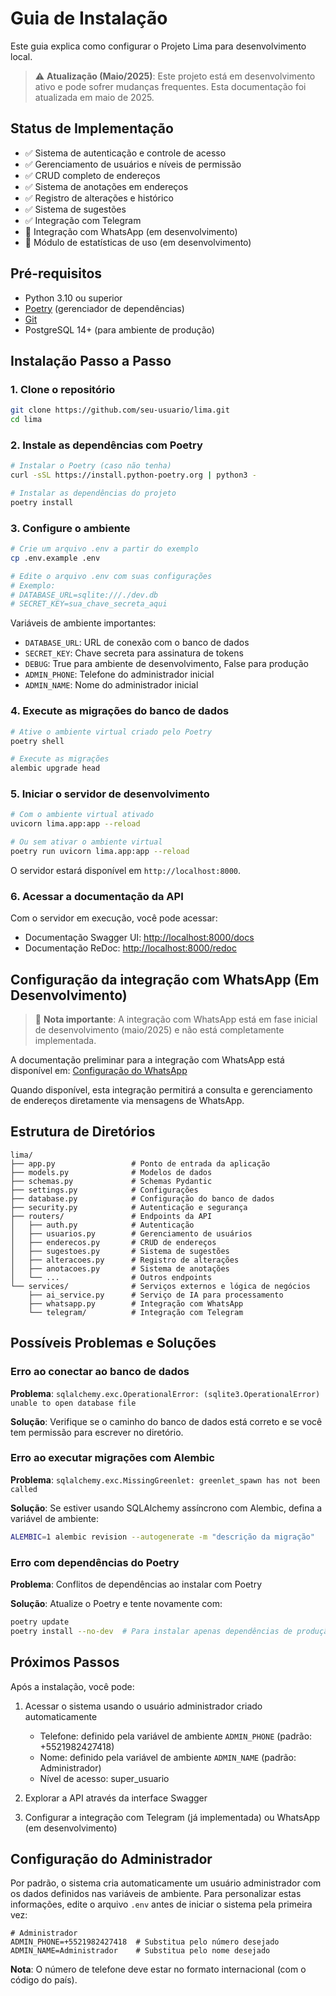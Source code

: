 # Guia de Instalação

Este guia explica como configurar o Projeto Lima para desenvolvimento local.

> ⚠️ **Atualização (Maio/2025)**: Este projeto está em desenvolvimento ativo e pode sofrer mudanças frequentes. Esta documentação foi atualizada em maio de 2025.

## Status de Implementação

- ✅ Sistema de autenticação e controle de acesso
- ✅ Gerenciamento de usuários e níveis de permissão
- ✅ CRUD completo de endereços
- ✅ Sistema de anotações em endereços
- ✅ Registro de alterações e histórico
- ✅ Sistema de sugestões
- ✅ Integração com Telegram
- 🚧 Integração com WhatsApp (em desenvolvimento)
- 🚧 Módulo de estatísticas de uso (em desenvolvimento)

## Pré-requisitos

- Python 3.10 ou superior
- [Poetry](https://python-poetry.org/) (gerenciador de dependências)
- [Git](https://git-scm.com/)
- PostgreSQL 14+ (para ambiente de produção)

## Instalação Passo a Passo

### 1. Clone o repositório

```bash
git clone https://github.com/seu-usuario/lima.git
cd lima
```

### 2. Instale as dependências com Poetry

```bash
# Instalar o Poetry (caso não tenha)
curl -sSL https://install.python-poetry.org | python3 -

# Instalar as dependências do projeto
poetry install
```

### 3. Configure o ambiente

```bash
# Crie um arquivo .env a partir do exemplo
cp .env.example .env

# Edite o arquivo .env com suas configurações
# Exemplo:
# DATABASE_URL=sqlite:///./dev.db
# SECRET_KEY=sua_chave_secreta_aqui
```

Variáveis de ambiente importantes:
- `DATABASE_URL`: URL de conexão com o banco de dados
- `SECRET_KEY`: Chave secreta para assinatura de tokens
- `DEBUG`: True para ambiente de desenvolvimento, False para produção
- `ADMIN_PHONE`: Telefone do administrador inicial
- `ADMIN_NAME`: Nome do administrador inicial

### 4. Execute as migrações do banco de dados

```bash
# Ative o ambiente virtual criado pelo Poetry
poetry shell

# Execute as migrações
alembic upgrade head
```

### 5. Iniciar o servidor de desenvolvimento

```bash
# Com o ambiente virtual ativado
uvicorn lima.app:app --reload

# Ou sem ativar o ambiente virtual
poetry run uvicorn lima.app:app --reload
```

O servidor estará disponível em `http://localhost:8000`.

### 6. Acessar a documentação da API

Com o servidor em execução, você pode acessar:

- Documentação Swagger UI: [http://localhost:8000/docs](http://localhost:8000/docs)
- Documentação ReDoc: [http://localhost:8000/redoc](http://localhost:8000/redoc)

## Configuração da integração com WhatsApp (Em Desenvolvimento)

> 🚧 **Nota importante**: A integração com WhatsApp está em fase inicial de desenvolvimento (maio/2025) e não está completamente implementada.

A documentação preliminar para a integração com WhatsApp está disponível em:
[Configuração do WhatsApp](whatsapp-setup.md)

Quando disponível, esta integração permitirá a consulta e gerenciamento de endereços diretamente via mensagens de WhatsApp.

## Estrutura de Diretórios

```
lima/
├── app.py                 # Ponto de entrada da aplicação
├── models.py              # Modelos de dados
├── schemas.py             # Schemas Pydantic
├── settings.py            # Configurações
├── database.py            # Configuração do banco de dados
├── security.py            # Autenticação e segurança
├── routers/               # Endpoints da API
│   ├── auth.py            # Autenticação
│   ├── usuarios.py        # Gerenciamento de usuários
│   ├── enderecos.py       # CRUD de endereços
│   ├── sugestoes.py       # Sistema de sugestões
│   ├── alteracoes.py      # Registro de alterações
│   ├── anotacoes.py       # Sistema de anotações
│   └── ...                # Outros endpoints
└── services/              # Serviços externos e lógica de negócios
    ├── ai_service.py      # Serviço de IA para processamento
    ├── whatsapp.py        # Integração com WhatsApp
    └── telegram/          # Integração com Telegram
```

## Possíveis Problemas e Soluções

### Erro ao conectar ao banco de dados

**Problema**: `sqlalchemy.exc.OperationalError: (sqlite3.OperationalError) unable to open database file`

**Solução**: Verifique se o caminho do banco de dados está correto e se você tem permissão para escrever no diretório.

### Erro ao executar migrações com Alembic

**Problema**: `sqlalchemy.exc.MissingGreenlet: greenlet_spawn has not been called`

**Solução**: Se estiver usando SQLAlchemy assíncrono com Alembic, defina a variável de ambiente:
```bash
ALEMBIC=1 alembic revision --autogenerate -m "descrição da migração"
```

### Erro com dependências do Poetry

**Problema**: Conflitos de dependências ao instalar com Poetry

**Solução**: Atualize o Poetry e tente novamente com:
```bash
poetry update
poetry install --no-dev  # Para instalar apenas dependências de produção
```

## Próximos Passos

Após a instalação, você pode:

1. Acessar o sistema usando o usuário administrador criado automaticamente
   - Telefone: definido pela variável de ambiente `ADMIN_PHONE` (padrão: +5521982427418)
   - Nome: definido pela variável de ambiente `ADMIN_NAME` (padrão: Administrador)
   - Nível de acesso: super_usuario

2. Explorar a API através da interface Swagger

3. Configurar a integração com Telegram (já implementada) ou WhatsApp (em desenvolvimento)

## Configuração do Administrador

Por padrão, o sistema cria automaticamente um usuário administrador com os dados definidos nas variáveis de ambiente. Para personalizar estas informações, edite o arquivo `.env` antes de iniciar o sistema pela primeira vez:

```
# Administrador
ADMIN_PHONE=+5521982427418  # Substitua pelo número desejado
ADMIN_NAME=Administrador    # Substitua pelo nome desejado
```

**Nota**: O número de telefone deve estar no formato internacional (com o código do país).
